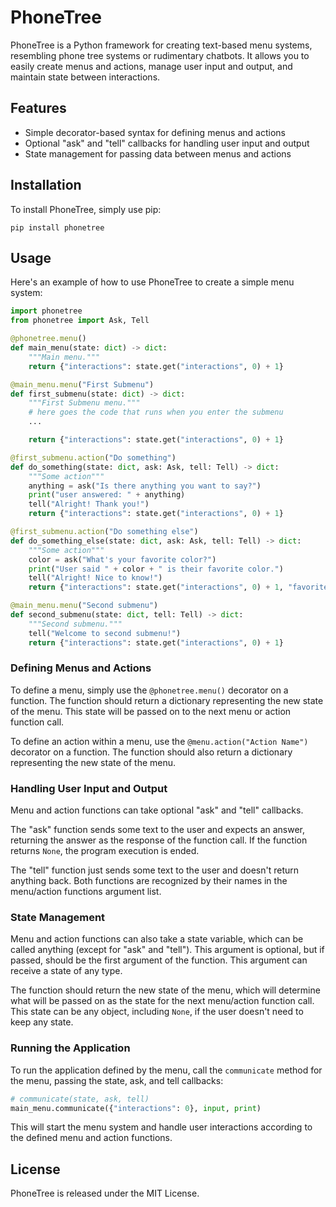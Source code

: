 # PhoneTree

PhoneTree is a Python framework for creating text-based menu systems, resembling phone tree systems or rudimentary chatbots. It allows you to easily create menus and actions, manage user input and output, and maintain state between interactions.

## Features

- Simple decorator-based syntax for defining menus and actions
- Optional "ask" and "tell" callbacks for handling user input and output
- State management for passing data between menus and actions

## Installation

To install PhoneTree, simply use pip:

```
pip install phonetree
```

## Usage

Here's an example of how to use PhoneTree to create a simple menu system:

```python
import phonetree
from phonetree import Ask, Tell

@phonetree.menu()
def main_menu(state: dict) -> dict:
    """Main menu."""
    return {"interactions": state.get("interactions", 0) + 1}

@main_menu.menu("First Submenu")
def first_submenu(state: dict) -> dict:
    """First Submenu menu."""
    # here goes the code that runs when you enter the submenu
    ...

    return {"interactions": state.get("interactions", 0) + 1}

@first_submenu.action("Do something")
def do_something(state: dict, ask: Ask, tell: Tell) -> dict:
    """Some action"""
    anything = ask("Is there anything you want to say?")
    print("user answered: " + anything)
    tell("Alright! Thank you!")
    return {"interactions": state.get("interactions", 0) + 1}

@first_submenu.action("Do something else")
def do_something_else(state: dict, ask: Ask, tell: Tell) -> dict:
    """Some action"""
    color = ask("What's your favorite color?")
    print("User said " + color + " is their favorite color.")
    tell("Alright! Nice to know!")
    return {"interactions": state.get("interactions", 0) + 1, "favorite_color": color}

@main_menu.menu("Second submenu")
def second_submenu(state: dict, tell: Tell) -> dict:
    """Second submenu."""
    tell("Welcome to second submenu!")
    return {"interactions": state.get("interactions", 0) + 1}
```

### Defining Menus and Actions

To define a menu, simply use the `@phonetree.menu()` decorator on a function. The function should return a dictionary representing the new state of the menu. This state will be passed on to the next menu or action function call.

To define an action within a menu, use the `@menu.action("Action Name")` decorator on a function. The function should also return a dictionary representing the new state of the menu.

### Handling User Input and Output

Menu and action functions can take optional "ask" and "tell" callbacks.

The "ask" function sends some text to the user and expects an answer, returning the answer as the response of the function call. If the function returns `None`, the program execution is ended.

The "tell" function just sends some text to the user and doesn't return anything back. Both functions are recognized by their names in the menu/action functions argument list.

### State Management

Menu and action functions can also take a state variable, which can be called anything (except for "ask" and "tell"). This argument is optional, but if passed, should be the first argument of the function. This argument can receive a state of any type.

The function should return the new state of the menu, which will determine what will be passed on as the state for the next menu/action function call. This state can be any object, including `None`, if the user doesn't need to keep any state.

### Running the Application

To run the application defined by the menu, call the `communicate` method for the menu, passing the state, ask, and tell callbacks:

```python
# communicate(state, ask, tell)
main_menu.communicate({"interactions": 0}, input, print)
```

This will start the menu system and handle user interactions according to the defined menu and action functions.


## License

PhoneTree is released under the MIT License.

